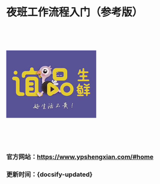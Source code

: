# 夜班工作流程入门（参考版）

<br/>
<br/>
<br/>

[![](../resources/logo.jpg)](./index.md)

<br/>
<br/>
<br/>

### 官方网站：<https://www.ypshengxian.com/#home>

### 更新时间：{docsify-updated} 